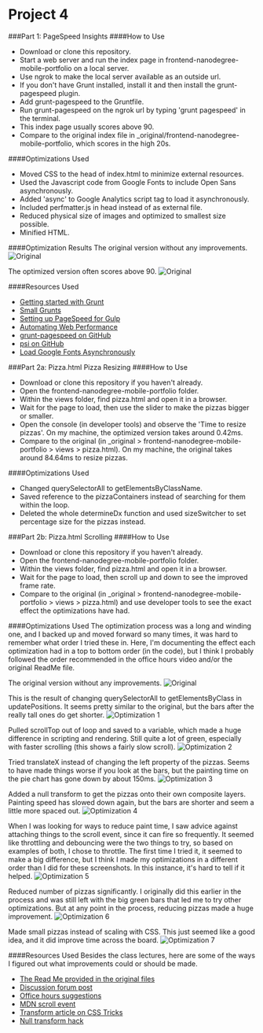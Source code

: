 # Project 4
###Part 1: PageSpeed Insights
####How to Use
- Download or clone this repository. 
- Start a web server and run the index page in frontend-nanodegree-mobile-portfolio on a local server.
- Use ngrok to make the local server available as an outside url.
- If you don't have Grunt installed, install it and then install the grunt-pagespeed plugin.
- Add grunt-pagespeed to the Gruntfile.
- Run grunt-pagespeed on the ngrok url by typing 'grunt pagespeed' in the terminal.
- This index page usually scores above 90.
- Compare to the original index file in _original/frontend-nanodegree-mobile-portfolio, which scores in the high 20s.

####Optimizations Used
- Moved CSS to the head of index.html to minimize external resources.
- Used the Javascript code from Google Fonts to include Open Sans asynchronously.
- Added 'async' to Google Analytics script tag to load it asynchronously.
- Included perfmatter.js in head instead of as external file.
- Reduced physical size of images and optimized to smallest size possible.
- Minified HTML.

####Optimization Results
The original version without any improvements.
![Original](_optimization_results/index_00_original.png "The original version without any improvements")

The optimized version often scores above 90.
![Original](_optimization_results/index_01_optimized.png "The optimized version often scores above 90")

####Resources Used
- [Getting started with Grunt](http://gruntjs.com/getting-started)
- [Small Grunts](https://corner.squareup.com/2013/08/small-grunts.html)
- [Setting up PageSpeed for Gulp](http://una.im/gulp-local-psi/#💁)
- [Automating Web Performance](https://developers.google.com/web/updates/2014/06/Automating-Web-Performance-Measurement?hl=en)
- [grunt-pagespeed on GitHub](https://github.com/jrcryer/grunt-pagespeed)
- [psi on GitHub](https://github.com/addyosmani/psi/)
- [Load Google Fonts Asynchronously](http://www.lockedowndesign.com/load-google-fonts-asynchronously-for-page-speed/)


###Part 2a: Pizza.html Pizza Resizing
####How to Use
- Download or clone this repository if you haven't already. 
- Open the frontend-nanodegree-mobile-portfolio folder. 
- Within the views folder, find pizza.html and open it in a browser.
- Wait for the page to load, then use the slider to make the pizzas bigger or smaller.
- Open the console (in developer tools) and observe the 'Time to resize pizzas'. On my machine, the optimized version takes around 0.42ms.
- Compare to the original (in _original > frontend-nanodegree-mobile-portfolio > views > pizza.html). On my machine, the original takes around 84.64ms to resize pizzas.

####Optimizations Used
- Changed querySelectorAll to getElementsByClassName.
- Saved reference to the pizzaContainers instead of searching for them within the loop.
- Deleted the whole determineDx function and used sizeSwitcher to set percentage size for the pizzas instead.

###Part 2b: Pizza.html Scrolling
####How to Use
- Download or clone this repository if you haven't already. 
- Open the frontend-nanodegree-mobile-portfolio folder. 
- Within the views folder, find pizza.html and open it in a browser.
- Wait for the page to load, then scroll up and down to see the improved frame rate.
- Compare to the original (in _original > frontend-nanodegree-mobile-portfolio > views > pizza.html) and use developer tools to see the exact effect the optimizations have had.

####Optimizations Used
The optimization process was a long and winding one, and I backed up and moved forward so many times, it was hard to remember what order I tried these in. Here, I'm documenting the effect each optimization had in a top to bottom order (in the code), but I think I probably followed the order recommended in the office hours video and/or the original ReadMe file.

The original version without any improvements.
  ![Original](_optimization_results/pizza_00_original.png "The original version without any improvements")

This is the result of changing querySelectorAll to getElementsByClass in updatePositions. It seems pretty similar to the original, but the bars after the really tall ones do get shorter.
  ![Optimization 1](_optimization_results/pizza_01_getElementsByClassName.png "Changed querySelectorAll to getElementsByClass in updatePositions")

Pulled scrollTop out of loop and saved to a variable, which made a huge difference in scripting and rendering. Still quite a lot of green, especially with faster scrolling (this shows a fairly slow scroll).
  ![Optimization 2](_optimization_results/pizza_02_saveScrollTop.png "Pulled scrollTop out of loop and saved to a variable")

Tried translateX instead of changing the left property of the pizzas. Seems to have made things worse if you look at the bars, but the painting time on the pie chart has gone down by about 150ms.
  ![Optimization 3](_optimization_results/pizza_03_translateX.png "Tried translateX instead of changing the left property of the pizzas")

Added a null transform to get the pizzas onto their own composite layers. Painting speed has slowed down again, but the bars are shorter and seem a little more spaced out.
  ![Optimization 4](_optimization_results/pizza_04_translateZ.png "Added a null transform to get the pizzas onto their own composite layers")

When I was looking for ways to reduce paint time, I saw advice against attaching things to the scroll event, since it can fire so frequently. It seemed like throttling and debouncing were the two things to try, so based on examples of both, I chose to throttle. The first time I tried it, it seemed to make a big difference, but I think I made my optimizations in a different order than I did for these screenshots. In this instance, it's hard to tell if it helped.
  ![Optimization 5](_optimization_results/pizza_05_throttleScroll.png "Had seen advice against attaching page changes to scroll event, so gave throttling a try")

Reduced number of pizzas significantly. I originally did this earlier in the process and was still left with the big green bars that led me to try other optimizations. But at any point in the process, reducing pizzas made a huge improvement.
  ![Optimization 6](_optimization_results/pizza_06_reduce_pizzas.png "Reduced number of pizzas significantly")

Made small pizzas instead of scaling with CSS. This just seemed like a good idea, and it did improve time across the board.
  ![Optimization 7](_optimization_results/pizza_07_smallerPizza.png "Made small pizzas instead of scaling with CSS")


####Resources Used
Besides the class lectures, here are some of the ways I figured out what improvements could or should be made.
- [The Read Me provided in the original files](https://github.com/udacity/frontend-nanodegree-mobile-portfolio)
- [Discussion forum post](https://discussions.udacity.com/t/stuck-with-painting-and-composition-optimizations/19427/7)
- [Office hours suggestions](https://github.com/udacity/fend-office-hours/tree/master/Web%20Optimization/Effective%20Optimizations%20for%2060%20FPS)
- [MDN scroll event](https://developer.mozilla.org/en-US/docs/Web/Events/scroll)
- [Transform article on CSS Tricks](https://css-tricks.com/almanac/properties/t/transform/)
- [Null transform hack](http://addyosmani.com/blog/be-careful-when-using-null-transform-hacks-to-force-gpu-acceleration/)